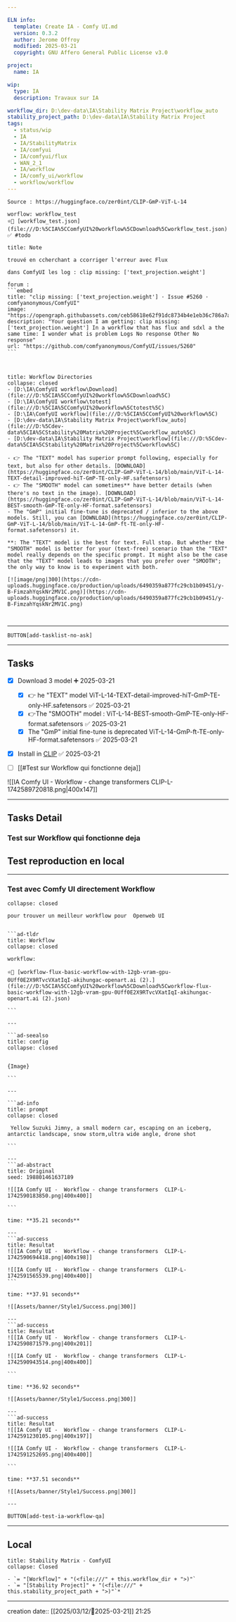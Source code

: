```yaml
---

ELN info:
  template: Create IA - Comfy UI.md
  version: 0.3.2
  author: Jerome Offroy
  modified: 2025-03-21
  copyright: GNU Affero General Public License v3.0

project:
  name: IA

wip:
  type: IA
  description: Travaux sur IA

workflow_dir: D:\dev-data\IA\Stability Matrix Project\workflow_auto
stability_project_path: D:\dev-data\IA\Stability Matrix Project
tags:
  - status/wip
  - IA
  - IA/StabilityMatrix
  - IA/comfyui
  - IA/comfyui/flux
  - WAN_2_1
  - IA/workflow
  - IA/comfy_ui/workflow
  - workflow/workflow
---
```

````ad-tip
Source : https://huggingface.co/zer0int/CLIP-GmP-ViT-L-14

worflow: workflow_test
⭐🚧 [workflow_test.json](file:///D:%5CIA%5CComfyUI%20workflow%5CDownload%5Cworkflow_test.json)
✅ #todo

````


````ad-note
title: Note

trouvé en ccherchant a ccorriger l'erreur avec Flux

dans ComfyUI les log : clip missing: ['text_projection.weight']

forum :
```embed
title: "clip missing: ['text_projection.weight'] · Issue #5260 · comfyanonymous/ComfyUI"
image: "https://opengraph.githubassets.com/ceb58618e62f91dc8734b4e1eb36c786a7a5b375d09e7744d0ed03392489c6b7/comfyanonymous/ComfyUI/issues/5260"
description: "Your question I am getting: clip missing: ['text_projection.weight'] In a workflow that has flux and sdxl a the same time: I wonder what is problem Logs No response Other No response"
url: "https://github.com/comfyanonymous/ComfyUI/issues/5260"
```



````

```ad-info
title: Workflow Directories
collapse: closed
- [D:\IA\ComfyUI workflow\Download](file:///D:%5CIA%5CComfyUI%20workflow%5CDownload%5C)
- [D:\IA\ComfyUI workflow\totest](file:///D:%5CIA%5CComfyUI%20workflow%5Ctotest%5C)
- [D:\IA\ComfyUI workflow](file:///D:%5CIA%5CComfyUI%20workflow%5C)
- [D:\dev-data\IA\Stability Matrix Project\workflow_auto](file:///D:%5Cdev-data%5CIA%5CStability%20Matrix%20Project%5Cworkflow_auto%5C)
- [D:\dev-data\IA\Stability Matrix Project\workflow](file:///D:%5Cdev-data%5CIA%5CStability%20Matrix%20Project%5Cworkflow%5C)
```

```ad-note
- 👉 The "TEXT" model has superior prompt following, especially for text, but also for other details. [DOWNLOAD](https://huggingface.co/zer0int/CLIP-GmP-ViT-L-14/blob/main/ViT-L-14-TEXT-detail-improved-hiT-GmP-TE-only-HF.safetensors)
- 👉 The "SMOOTH" model can sometimes** have better details (when there's no text in the image). [DOWNLOAD](https://huggingface.co/zer0int/CLIP-GmP-ViT-L-14/blob/main/ViT-L-14-BEST-smooth-GmP-TE-only-HF-format.safetensors)
- The "GmP" initial fine-tune is deprecated / inferior to the above models. Still, you can [DOWNLOAD](https://huggingface.co/zer0int/CLIP-GmP-ViT-L-14/blob/main/ViT-L-14-GmP-ft-TE-only-HF-format.safetensors) it.

**: The "TEXT" model is the best for text. Full stop. But whether the "SMOOTH" model is better for your (text-free) scenario than the "TEXT" model really depends on the specific prompt. It might also be the case that the "TEXT" model leads to images that you prefer over "SMOOTH"; the only way to know is to experiment with both.

[![image/png|300](https://cdn-uploads.huggingface.co/production/uploads/6490359a877fc29cb1b09451/y-B-FimzahYqskNr2MV1C.png)](https://cdn-uploads.huggingface.co/production/uploads/6490359a877fc29cb1b09451/y-B-FimzahYqskNr2MV1C.png)



```

---

`BUTTON[add-tasklist-no-ask]`

---
## Tasks
- [x] Download  3 model ➕ 2025-03-21
	- [x] 👉 he "TEXT" model  ViT-L-14-TEXT-detail-improved-hiT-GmP-TE-only-HF.safetensors ✅ 2025-03-21
	- [x] 👉The "SMOOTH" model : ViT-L-14-BEST-smooth-GmP-TE-only-HF-format.safetensors ✅ 2025-03-21
	- [x] The "GmP" initial fine-tune is deprecated ViT-L-14-GmP-ft-TE-only-HF-format.safetensors ✅ 2025-03-21

- [x] Install in [CLIP](file:///D:%5CIA%5CStabilityMatrix%5CModels%5CCLIP) ✅ 2025-03-21
- [ ] [[#Test sur Workflow qui fonctionne deja]] 


![[IA Comfy UI -  Workflow - change transformers  CLIP-L-1742589720818.png|400x147]]

---
## Tasks Detail


### Test sur Workflow qui fonctionne deja




## Test reproduction en local

---
### Test avec Comfy UI directement Workflow

```ad-info
collapse: closed

pour trouver un meilleur workflow pour  Openweb UI 
```

```````ad-success

```ad-tldr
title: Workflow
collapse: closed

workflow: 

⭐🚧 [workflow-flux-basic-workflow-with-12gb-vram-gpu-0Uff0E2X9RTvcVXatIqI-akihungac-openart.ai (2).](file:///D:%5CIA%5CComfyUI%20workflow%5CDownload%5Cworkflow-flux-basic-workflow-with-12gb-vram-gpu-0Uff0E2X9RTvcVXatIqI-akihungac-openart.ai (2).json)

```

---

```ad-seealso
title: config
collapse: closed


{Image}

```

---

```ad-info
title: prompt 
collapse: closed 

 Yellow Suzuki Jimny, a small modern car, escaping on an iceberg, antarctic landscape, snow storm,ultra wide angle, drone shot

```

---
```ad-abstract
title: Original 
seed: 198801461637189

![[IA Comfy UI -  Workflow - change transformers  CLIP-L-1742590183850.png|400x400]]

```

time: **35.21 seconds**

---
```ad-success
title: Resultat  
![[IA Comfy UI -  Workflow - change transformers  CLIP-L-1742590694418.png|400x198]]

![[IA Comfy UI -  Workflow - change transformers  CLIP-L-1742591565539.png|400x400]]
```

time: **37.91 seconds**

![[Assets/banner/Style1/Success.png|300]]

---
```ad-success
title: Resultat  
![[IA Comfy UI -  Workflow - change transformers  CLIP-L-1742590871579.png|400x201]]

![[IA Comfy UI -  Workflow - change transformers  CLIP-L-1742590943514.png|400x400]]

```

time: **36.92 seconds**

![[Assets/banner/Style1/Success.png|300]]

---
```ad-success
title: Resultat  
![[IA Comfy UI -  Workflow - change transformers  CLIP-L-1742591230105.png|400x197]]

![[IA Comfy UI -  Workflow - change transformers  CLIP-L-1742591252695.png|400x400]]

```

time: **37.51 seconds**

![[Assets/banner/Style1/Success.png|300]]

---
```````

`BUTTON[add-test-ia-workflow-qa]`









---
## Local

```ad-tip
title: Stability Matrix - ComfyUI
collapse: Closed

- `= "[Workflow]" + "(<file:///" + this.workflow_dir + ">)"`
- `= "[Stability Project]" + "(<file:///" + this.stability_project_path + ">)"`*
```

---
creation date:: [[2025/03/12/📒2025-03-21]]  21:25


